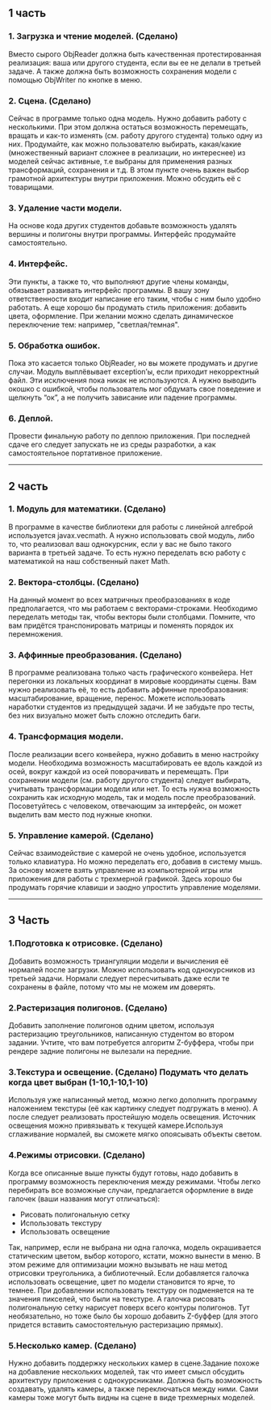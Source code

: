 ## 1 часть 
### 1. Загрузка и чтение моделей. (Сделано)
Вместо сырого ObjReader должна быть качественная протестированная реализация: ваша или другого студента, если вы ее не делали в третьей задаче. А также должна быть возможность сохранения модели с помощью ObjWriter по кнопке в меню.

### 2. Сцена. (Сделано)
Сейчас в программе только одна модель. Нужно добавить работу с несколькими. При этом должна остаться возможность перемещать, вращать и как-то изменять (см. работу другого студента) только одну из них. Продумайте, как можно пользователю выбирать, какая/какие (множественный вариант сложнее в реализации, но интереснее) из моделей сейчас активные, т.е выбраны для применения разных трансформаций, сохранения и т.д. В этом пункте очень важен выбор грамотной архитектуры внутри приложения. Можно обсудить её с товарищами.

### 3. Удаление части модели. 
На основе кода других студентов добавьте возможность удалять вершины и полигоны внутри программы. Интерфейс продумайте самостоятельно.

### 4. Интерфейс. 
Эти пункты, а также то, что выполняют другие члены команды, обязывает развивать интерфейс программы. В вашу зону ответственности входит написание его таким, чтобы с ним было удобно работать. А еще хорошо бы продумать стиль приложения: добавить цвета, оформление. При желании можно сделать динамическое переключение тем: например, "светлая/темная".

### 5. Обработка ошибок. 
Пока это касается только ObjReader, но вы можете продумать и другие случаи. Модуль выплёвывает exception’ы, если приходит некорректный файл. Эти исключения пока никак не используются. А нужно выводить окошко с ошибкой, чтобы пользователь мог обдумать свое поведение и щелкнуть “ок”, а не получить зависание или падение программы.

### 6. Деплой. 
Провести финальную работу по деплою приложения. При последней сдаче его следует запускать не из среды разработки, а как самостоятельное портативное приложение.

***

## 2 часть
### 1. Модуль для математики. (Сделано)
В программе в качестве библиотеки для работы с линейной алгеброй используется javax.vecmath. А нужно использовать свой
модуль, либо то, что реализовал ваш однокурсник, если у вас не было такого варианта в третьей задаче. То есть нужно переделать всю работу с математикой на наш собственный пакет Math.

### 2. Вектора-столбцы. (Сделано)
На данный момент во всех матричных преобразованиях в коде предполагается, что мы работаем с векторами-строками. Необходимо переделать методы так, чтобы векторы были столбцами. Помните, что вам придётся транспонировать матрицы и поменять порядок их перемножения.

### 3. Аффинные преобразования. (Сделано) 
В программе реализована только часть графического конвейера. Нет перегонки из локальных координат в мировые координаты сцены. Вам нужно реализовать её, то есть добавить аффинные преобразования: масштабирование, вращение, перенос. Можете использовать наработки студентов из предыдущей задачи. И не забудьте про тесты, без них визуально может быть сложно отследить баги.

### 4. Трансформация модели. 
После реализации всего конвейера, нужно добавить в меню настройку модели. Необходима возможность масштабировать ее вдоль
каждой из осей, вокруг каждой из осей поворачивать и перемещать. При сохранении модели (см. работу другого студента) следует выбирать, учитывать трансформации модели или нет. То есть нужна возможность сохранить как исходную модель, так и модель после преобразований. Посоветуйтесь с человеком, отвечающим за интерфейс, он может выделить вам место под нужные кнопки.

### 5. Управление камерой. (Сделано)
Сейчас взаимодействие с камерой не очень удобное, используется только клавиатура. Но можно переделать его, добавив в систему
мышь. За основу можете взять управление из компьютерной игры или приложения для работы с трехмерной графикой. Здесь хорошо бы продумать горячие клавиши и заодно упростить управление моделями.

***

## 3 Часть
### 1.Подготовка к отрисовке. (Сделано)
Добавить возможность триангуляции модели и вычисления её нормалей после загрузки. Можно использовать код однокурсников из третьей задачи. Нормали следует пересчитывать даже если те сохранены в файле, потому что мы не можем им доверять.

### 2.Растеризация полигонов. (Сделано)
Добавить заполнение полигонов одним цветом, используя растеризацию треугольников, написанную студентом во втором задании. Учтите, что вам потребуется алгоритм Z-буффера, чтобы при рендере задние полигоны не вылезали на передние.

### 3.Текстура и освещение. (Сделано) Подумать что делать когда цвет выбран (1-10,1-10,1-10)
Используя уже написанный метод, можно легко дополнить программу наложением текстуры (её как картинку следует подгружать в меню). А после следует реализовать простейшую модель освещения. Источник освещения можно привязывать к текущей камере.Используя сглаживание нормалей, вы сможете мягко опоясывать объекты светом.

### 4.Режимы отрисовки. (Сделано)
Когда все описанные выше пункты будут готовы, надо добавить в программу возможность переключения между режимами. Чтобы легко перебирать все возможные случаи, предлагается оформление в виде галочек (ваши названия могут отличаться):
- Рисовать полигональную сетку
- Использовать текстуру
- Использовать освещение

Так, например, если не выбрана ни одна галочка, модель окрашивается статическим цветом, выбор которого, кстати, можно вынести в меню. В этом режиме для оптимизации можно вызывать не наш метод отрисовки треугольника, а библиотечный. Если добавляется галочка использовать освещение, цвет по модели становится то ярче, то темнее. При добавлении использовать текстуру он подменяется на те значения пикселей, что были на текстуре. А галочка рисовать полигональную сетку нарисует поверх всего контуры полигонов. Тут необязательно, но тоже было бы хорошо добавить Z-буффер (для этого придется вставить самостоятельную растеризацию прямых).

### 5.Несколько камер. (Сделано)
Нужно добавить поддержку нескольких камер в сцене.Задание похоже на добавление нескольких моделей, так что имеет смысл обсудить архитектуру приложения с однокурсниками. Должна быть возможность создавать, удалять камеры, а также переключаться между ними. Сами камеры тоже могут быть видны на сцене в виде трехмерных моделей.
